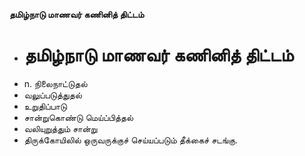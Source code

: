 **தமிழ்நாடு மாணவர் கணினித் திட்டம்**
- # தமிழ்நாடு மாணவர் கணினித் திட்டம்
- n. நிலைநாட்டுதல்
- வலுப்படுத்துதல்
- உறுதிப்பாடு
- சான்றுகொண்டு மெய்ப்பித்தல்
- வலியுறுத்தும் சான்று
- திருக்கோயிலில் ஒருவருக்குச் செய்யப்படும் தீக்கைச் சடங்கு.

